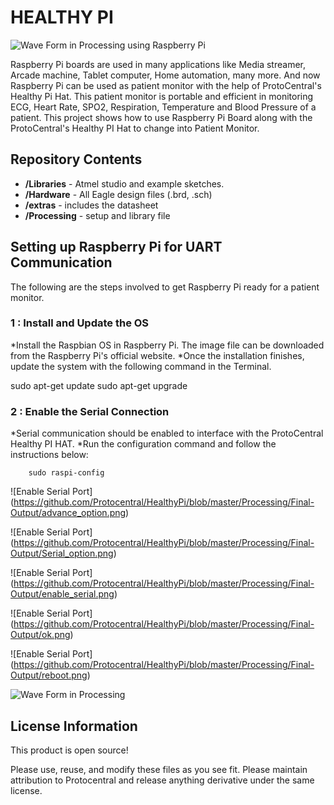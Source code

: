 HEALTHY PI
==========

![Wave Form in Processing using Raspberry Pi](https://github.com/Protocentral/HealthyPi/blob/master/Processing/Final-Output/RPI_HealthyPi.jpg)

Raspberry Pi boards are used in many applications like Media streamer, Arcade machine, Tablet computer, Home automation, many more. And now Raspberry Pi can be used as patient monitor with the help of ProtoCentral's Healthy Pi Hat. This patient monitor is portable and efficient in monitoring ECG, Heart Rate, SPO2, Respiration, Temperature and Blood Pressure of a patient. This project shows how to use Raspberry Pi Board along with the ProtoCentral's Healthy PI Hat to change into Patient Monitor.

Repository Contents
-------------------
* **/Libraries** - Atmel studio  and example sketches.
* **/Hardware** - All Eagle design files (.brd, .sch)
* **/extras** - includes the datasheet
* **/Processing** - setup  and library file

Setting up Raspberry Pi for UART Communication
----------------------------------------------
The following are the steps involved to get Raspberry Pi ready for a patient monitor.

### 1 : Install and Update the OS

*Install the Raspbian OS in Raspberry Pi. The image file can be downloaded from the Raspberry Pi's official website.
*Once the installation finishes, update the system with the following command in the Terminal.

sudo apt-get update
sudo apt-get upgrade

### 2 : Enable the Serial Connection

*Serial communication should be enabled to interface with the ProtoCentral Healthy PI HAT.
*Run the configuration command and follow the instructions below:

		sudo raspi-config

![Enable Serial Port]
(https://github.com/Protocentral/HealthyPi/blob/master/Processing/Final-Output/advance_option.png)

![Enable Serial Port]
(https://github.com/Protocentral/HealthyPi/blob/master/Processing/Final-Output/Serial_option.png)

![Enable Serial Port]
(https://github.com/Protocentral/HealthyPi/blob/master/Processing/Final-Output/enable_serial.png)

![Enable Serial Port]
(https://github.com/Protocentral/HealthyPi/blob/master/Processing/Final-Output/ok.png)

![Enable Serial Port]
(https://github.com/Protocentral/HealthyPi/blob/master/Processing/Final-Output/reboot.png)

![Wave Form in Processing](https://github.com/Protocentral/HealthyPi/blob/master/Processing/Final-Output/HealthyPi.png)


License Information
-------------------
This product is open source!

Please use, reuse, and modify these files as you see fit. Please maintain attribution to Protocentral and release anything derivative under the same license.
